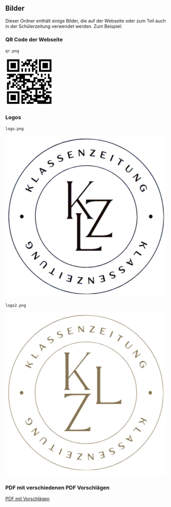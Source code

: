 ## Bilder

Dieser Ordner enthält einige Bilder, die auf der Webseite oder zum Teil auch in der Schülerzeitung verwendet werden. Zum Beispiel:

### QR Code der Webseite

`qr.png`

![QR Code](qr.png)

### Logos

`logo.png`

![Logo 1](logo.png)

`logo2.png`

![Logo 2](logo2.png)

### PDF mit verschiedenen PDF Vorschlägen

[PDF mit Vorschlägen](KLZ%20Logos.pdf)


